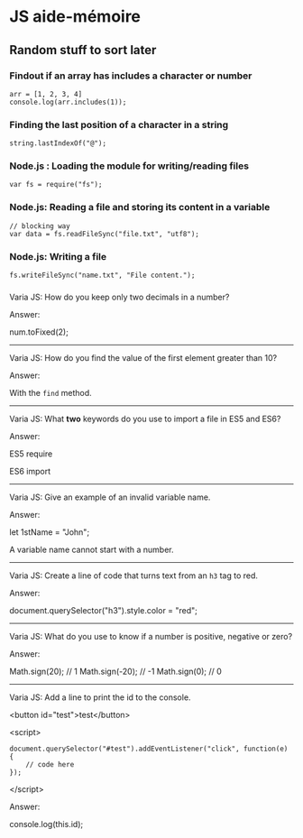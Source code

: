 # JS aide-mémoire

## Random stuff to sort later

### Findout if an array has includes a character or number

    arr = [1, 2, 3, 4]
    console.log(arr.includes(1));

### Finding the last position of a character in a string

    string.lastIndexOf("@");

### Node.js : Loading the module for writing/reading files

    var fs = require("fs");

### Node.js: Reading a file and storing its content in a variable

    // blocking way
    var data = fs.readFileSync("file.txt", "utf8");

### Node.js: Writing a file

    fs.writeFileSync("name.txt", "File content.");

### 

Varia JS: How do you keep only two decimals in a number?

Answer:

num.toFixed(2);

___


Varia JS: How do you find the value of the first element greater than 10?

Answer:

With the <code>find</code> method.

___


Varia JS: What <strong>two</strong> keywords do you use to import a file in ES5 and ES6?

Answer:

ES5
require

ES6
import

___

Varia JS: Give an example of an invalid variable name.

Answer:

let 1stName = "John";

A variable name cannot start with a number.

___

Varia JS: Create a line of code that turns text from an <code>h3</code> tag to red.

Answer:

document.querySelector("h3").style.color = "red";

___


Varia JS: What do you use to know if a number is positive, negative or zero?

Answer:

Math.sign(20); // 1
Math.sign(-20); // -1
Math.sign(0); // 0

___


Varia JS: Add a line to print the id to the console.

&lt;button id="test"&gt;test&lt;/button&gt;

&lt;script&gt;

    document.querySelector("#test").addEventListener("click", function(e) {
        // code here
    });

&lt;/script&gt;

Answer:

console.log(this.id);

